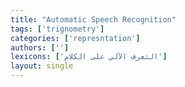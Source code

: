 ```yaml
---
title: "Automatic Speech Recognition"
tags: ['trignometry']
categories: ['represntation']
authors: ['']
lexicons: ['التعرف الآلي على الكلام']
layout: single
---
```

